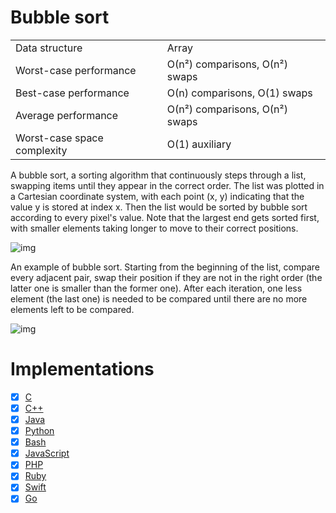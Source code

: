 # Bubble sort

|                           |                                    |
| ------------------------- | ---------------------------------- |
|Data structure	            | Array                              |
|Worst-case performance	    |О(n²) comparisons, О(n²) swaps      |
|Best-case performance	    |О(n) comparisons, О(1) swaps        |
|Average performance	      |О(n²) comparisons, О(n²) swaps      |
|Worst-case space complexity|O(1) auxiliary                      |


A bubble sort, a sorting algorithm that continuously steps through a list,
swapping items until they appear in the correct order. The list was plotted
in a Cartesian coordinate system, with each point (x, y) indicating that the value y is
stored at index x. Then the list would be sorted by bubble sort according to every pixel's value.
Note that the largest end gets sorted first, with smaller elements taking longer to move to their correct positions.

![img](https://upload.wikimedia.org/wikipedia/commons/3/37/Bubble_sort_animation.gif)

An example of bubble sort. Starting from the beginning of the list, compare every adjacent pair,
swap their position if they are not in the right order (the latter one is smaller than the former one).
After each iteration, one less element (the last one) is needed to be compared until there are no more
elements left to be compared.


![img](https://upload.wikimedia.org/wikipedia/commons/c/c8/Bubble-sort-example-300px.gif)


# Implementations

- [x] [C](bubble_sort.c)
- [x] [C++](bubble_sort.cpp)
- [x] [Java](BubbleSort.java)
- [x] [Python](bubble_sort.py)
- [x] [Bash](bubble_sort.sh)
- [x] [JavaScript](bubble_sort.js)
- [x] [PHP](bubble_sort.php)
- [x] [Ruby](bubble_sort.rb)
- [x] [Swift](bubble_sort.swift)
- [x] [Go](bubble_sort.go)
